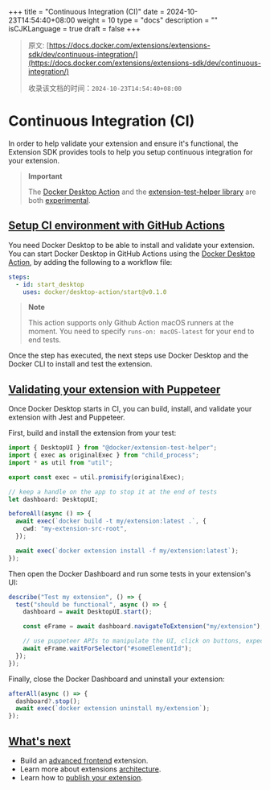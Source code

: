 +++
title = "Continuous Integration (CI)"
date = 2024-10-23T14:54:40+08:00
weight = 10
type = "docs"
description = ""
isCJKLanguage = true
draft = false
+++

> 原文: [https://docs.docker.com/extensions/extensions-sdk/dev/continuous-integration/](https://docs.docker.com/extensions/extensions-sdk/dev/continuous-integration/)
>
> 收录该文档的时间：`2024-10-23T14:54:40+08:00`

# Continuous Integration (CI)

In order to help validate your extension and ensure it's functional, the Extension SDK provides tools to help you setup continuous integration for your extension.

> **Important**
>
> 
>
> The [Docker Desktop Action](https://github.com/docker/desktop-action) and the [extension-test-helper library](https://www.npmjs.com/package/@docker/extension-test-helper) are both [experimental](https://docs.docker.com/release-lifecycle/#experimental).

## [Setup CI environment with GitHub Actions](https://docs.docker.com/extensions/extensions-sdk/dev/continuous-integration/#setup-ci-environment-with-github-actions)

You need Docker Desktop to be able to install and validate your extension. You can start Docker Desktop in GitHub Actions using the [Docker Desktop Action](https://github.com/docker/desktop-action), by adding the following to a workflow file:



```yaml
steps:
  - id: start_desktop
    uses: docker/desktop-action/start@v0.1.0
```

> **Note**
>
> 
>
> This action supports only Github Action macOS runners at the moment. You need to specify `runs-on: macOS-latest` for your end to end tests.

Once the step has executed, the next steps use Docker Desktop and the Docker CLI to install and test the extension.

## [Validating your extension with Puppeteer](https://docs.docker.com/extensions/extensions-sdk/dev/continuous-integration/#validating-your-extension-with-puppeteer)

Once Docker Desktop starts in CI, you can build, install, and validate your extension with Jest and Puppeteer.

First, build and install the extension from your test:



```ts
import { DesktopUI } from "@docker/extension-test-helper";
import { exec as originalExec } from "child_process";
import * as util from "util";

export const exec = util.promisify(originalExec);

// keep a handle on the app to stop it at the end of tests
let dashboard: DesktopUI;

beforeAll(async () => {
  await exec(`docker build -t my/extension:latest .`, {
    cwd: "my-extension-src-root",
  });

  await exec(`docker extension install -f my/extension:latest`);
});
```

Then open the Docker Dashboard and run some tests in your extension's UI:



```ts
describe("Test my extension", () => {
  test("should be functional", async () => {
    dashboard = await DesktopUI.start();

    const eFrame = await dashboard.navigateToExtension("my/extension");

    // use puppeteer APIs to manipulate the UI, click on buttons, expect visual display and validate your extension
    await eFrame.waitForSelector("#someElementId");
  });
});
```

Finally, close the Docker Dashboard and uninstall your extension:



```ts
afterAll(async () => {
  dashboard?.stop();
  await exec(`docker extension uninstall my/extension`);
});
```

## [What's next](https://docs.docker.com/extensions/extensions-sdk/dev/continuous-integration/#whats-next)

- Build an [advanced frontend](https://docs.docker.com/extensions/extensions-sdk/build/frontend-extension-tutorial/) extension.
- Learn more about extensions [architecture](https://docs.docker.com/extensions/extensions-sdk/architecture/).
- Learn how to [publish your extension](https://docs.docker.com/extensions/extensions-sdk/extensions/).

